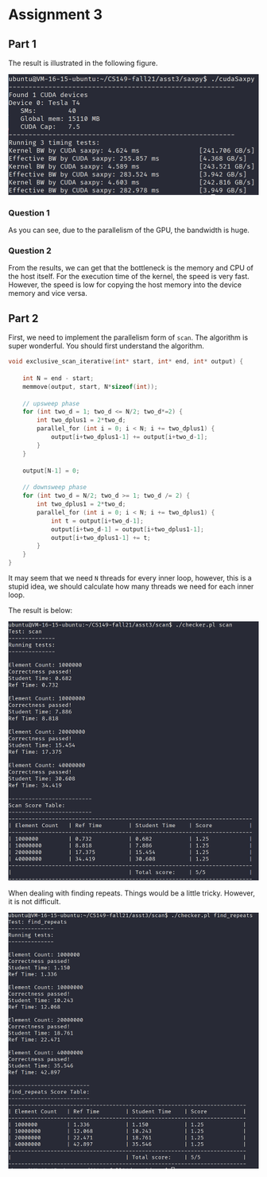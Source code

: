 # Assignment 3

## Part 1

The result is illustrated in the following figure.

![saxpy cuda](./assets/saxpy_cuda.png)

### Question 1

As you can see, due to the parallelism of the GPU, the bandwidth is huge.

### Question 2

From the results, we can get that the bottleneck is the memory and CPU of the host itself.
For the execution time of the kernel, the speed is very fast. However, the speed is low
for copying the host memory into the device memory and vice versa.

## Part 2

First, we need to implement the parallelism form of `scan`. The algorithm is super wonderful.
You should first understand the algorithm.

```c
void exclusive_scan_iterative(int* start, int* end, int* output) {

    int N = end - start;
    memmove(output, start, N*sizeof(int));

    // upsweep phase
    for (int two_d = 1; two_d <= N/2; two_d*=2) {
        int two_dplus1 = 2*two_d;
        parallel_for (int i = 0; i < N; i += two_dplus1) {
            output[i+two_dplus1-1] += output[i+two_d-1];
        }
    }

    output[N-1] = 0;

    // downsweep phase
    for (int two_d = N/2; two_d >= 1; two_d /= 2) {
        int two_dplus1 = 2*two_d;
        parallel_for (int i = 0; i < N; i += two_dplus1) {
            int t = output[i+two_d-1];
            output[i+two_d-1] = output[i+two_dplus1-1];
            output[i+two_dplus1-1] += t;
        }
    }
}
```

It may seem that we need `N` threads for every inner loop, however, this
is a stupid idea, we should calculate how many threads we need for each
inner loop.

The result is below:

![scan cude](./assets/scan_cuda.png)

When dealing with finding repeats. Things would be a little tricky. However,
it is not difficult.

![find repeats cuda](./assets/find_repeats_cuda.png)

